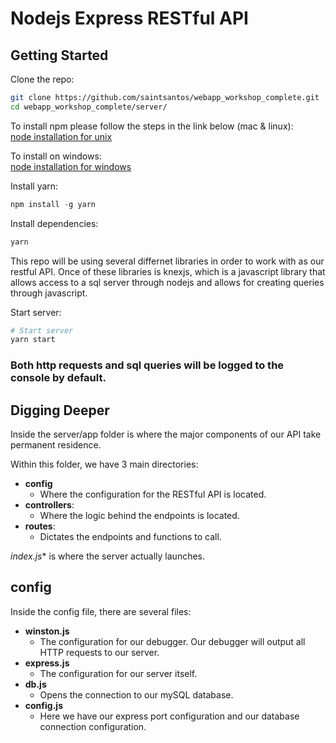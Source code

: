 # Nodejs Express RESTful API
## Getting Started

Clone the repo:
```sh
git clone https://github.com/saintsantos/webapp_workshop_complete.git
cd webapp_workshop_complete/server/
```

To install npm please follow the steps in the link below (mac & linux):     
[node installation for unix](https://github.com/creationix/nvm)


To install on windows:      
[node installation for windows](https://nodejs.org/en/download/)


Install yarn:
```js
npm install -g yarn
```

Install dependencies:
```sh
yarn
```

This repo will be using several differnet libraries in order to work with as our
restful API. Once of these libraries is knexjs, which is a javascript library that
allows access to a sql server through nodejs and allows for creating queries through
javascript.

Start server:
```sh
# Start server
yarn start
```

### Both http requests and sql queries will be logged to the console by default.

## Digging Deeper

Inside the server/app folder is where the major components of our API take permanent residence.

Within this folder, we have 3 main directories:
* **config**
  * Where the configuration for the RESTful API is located.
* **controllers**:
  * Where the logic behind the endpoints is located.
* **routes**:
  * Dictates the endpoints and functions to call.

*index.js** is where the server actually launches.

## config

Inside the config file, there are several files:
* **winston.js**
  * The configuration for our debugger. Our debugger will output all HTTP requests to our server.
* **express.js**
  * The configuration for our server itself.
* **db.js**
  * Opens the connection to our mySQL database.
* **config.js**
  * Here we have our express port configuration and our database connection configuration.
